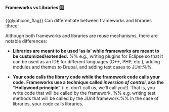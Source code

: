 <div id="title">

#### Frameworks vs Libraries :three:

</div>
<span id="outcomes">{{glyphicon_flag}} Can differentiate between frameworks and libraries :three:</span>

<div id="body">

Although both frameworks and libraries are reuse mechanisms, there are notable differences:

* **Libraries are meant to be used ‘as is’ while frameworks are meant to be customized/extended.**
%%&nbsp;e.g., writing plugins for Eclipse so that it can be used as an IDE for different languages (C++, PHP, etc.), adding modules and themes to Drupal, and adding test cases to JUnit%%.

* **Your code calls the library code while the framework code calls your code.**
**Frameworks use a technique called _inversion of control_, aka the “Hollywood principle”** (i.e. don’t call us, we’ll call you!). That is, you write code that will be called by the framework, %%&nbsp;e.g. writing test methods that will be called by the JUnit framework.%% In the case of libraries, your code calls libraries.

</div>

<div id="extras">

<include src="exercises.md" />

</div>